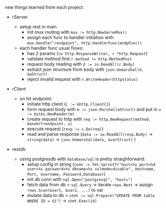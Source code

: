 new things learned from each project:
* rServer
    * setup rest in main
        * Init mux routing with `mux := http.NewServeMux()`
        * assign each func to handler initiation with `mux.Handle("/endpoint", http.HandlerFunc(endpFunc))`
    * each handler func usual flows:
        * has 2 params (`(w http.ResponseWriter, r *http.Request`)
        * validate method first `r.method != http.MethodPost`
        * request body reading with `d := io.ReadAll(r.Body)`
        * extract json structure from body with `json.Unmarshal(d, &aStruct)`
        * reject invalid request with `r.WriteHeader(httpstatus)`

* rClient
    * on hit endpoint:
        * initiate http client (`c := &http.Client{}`)
        * form request body with `m := json.Marshal(aStruct)` and put in `u := bytes.NewReader(m)`
        * create request to http with `req := http.NewRequest(method, baseUrl+endpoint, u)`
        * execute request (`resp := c.Do(req)`)
        * read and parse response (`data := io.ReadAll(resp.Body)` -> `string(data)` -> `json.Unmarshal(data, &varStruct)` )

* restdb
    * using postgresdb with `database/sql` is pretty straighforward:
        * setup config in string (`conn := fmt.Sprintf("host=%s port=%d user=%s password=%s dbname=%s sslmode=disable", Hostname, Port, Username, Password,Database)`)
        * init db conn with `sql.Open("postgresql", "host=")`
        * fetch data from db = `sql.Query` -> iterate `rows.Next` -> assign `rows.Scan(&var1, &var2, ...)` to var
        * mutate data to db = `stmt := sql.Prepare("UPDATE FROM table WHERE ID = $1")` -> `stmt.Exec(id)`